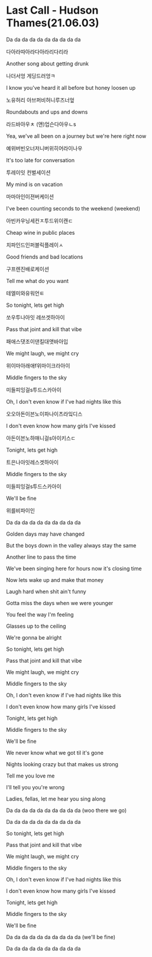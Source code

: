 # Last Call - Hudson Thames(21.06.03)

Da da da da da da da da da da

다아라따아라다아라리다리라

Another song about getting drunk

나더서엉 게딩드러엉ㅋ

I know you've heard it all before but honey loosen up

노유허리 아브퍼비허니루즈너엎

Roundabouts and ups and downs

라드바아우ㅊ (앤)업슨다아우ㄴs

Yea, we've all been on a journey but we're here right now

예위버빈오너저니버위히어라이나우

It's too late for conversation

투레이잇 컨벌세이션

My mind is on vacation

마마아인이젼버케이션

I've been counting seconds to the weekend (weekend)

아빈카우닝세컨ㅈ투드위이캔ㄷ

Cheap wine in public places

치파인드인퍼블릭플레이ㅅ

Good friends and bad locations

구프렌진배로케이션

Tell me what do you want

테엘미와유워언ㅌ

So tonight, lets get high

쏘우투나아잇 레쓰겟하아이

Pass that joint and kill that vibe

패애스댓조이댄킬대앳바아입

We might laugh, we might cry

위이마아래애f위마이크라아이

Middle fingers to the sky

미들피잉걸s투드스카아이

Oh, I don't even know if I've had nights like this

오오아돈이븐노이파나이츠라잌디스

I don't even know how many girls I've kissed

아돈이븐노하매니걸s아이키스ㄷ

Tonight, lets get high

트은나아잇레스겟하아이

Middle fingers to the sky

미들피잉걸s투드스카아이

We'll be fine

위를비파이인

Da da da da da da da da da da



Golden days may have changed



But the boys down in the valley always stay the same



Another line to pass the time



We've been singing here for hours now it's closing time



Now lets wake up and make that money



Laugh hard when shit ain't funny



Gotta miss the days when we were younger



You feel the way I'm feeling



Glasses up to the ceiling



We're gonna be alright



So tonight, lets get high



Pass that joint and kill that vibe



We might laugh, we might cry



Middle fingers to the sky



Oh, I don't even know if I've had nights like this



I don't even know how many girls I've kissed



Tonight, lets get high



Middle fingers to the sky



We'll be fine



We never know what we got til it's gone



Nights looking crazy but that makes us strong



Tell me you love me



I'll tell you you're wrong



Ladies, fellas, let me hear you sing along



Da da da da da da da da da da (woo there we go)



Da da da da da da da da da da



So tonight, lets get high



Pass that joint and kill that vibe



We might laugh, we might cry



Middle fingers to the sky



Oh, I don't even know if I've had nights like this



I don't even know how many girls I've kissed



Tonight, lets get high



Middle fingers to the sky



We'll be fine



Da da da da da da da da da da (we'll be fine)



Da da da da da da da da da da